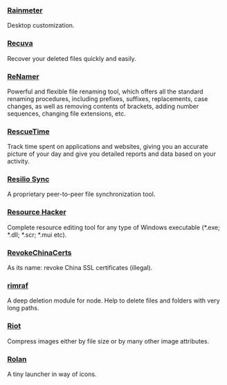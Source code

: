 ### [Rainmeter](/www.rainmeter.net)

Desktop customization.

### [Recuva](https://www.piriform.com/recuva)

Recover your deleted files quickly and easily.

### [ReNamer](http://www.den4b.com/)

Powerful and flexible file renaming tool, which offers all the standard renaming procedures, including prefixes, suffixes, replacements, case changes, as well as removing contents of brackets, adding number sequences, changing file extensions, etc.

### [RescueTime](https://team.rescuetime.com/)

Track time spent on applications and websites, giving you an accurate picture of your day and give you detailed reports and data based on your activity.

### [Resilio Sync](https://www.resilio.com/)

A proprietary peer-to-peer file synchronization tool.

### [Resource Hacker](http://www.angusj.com/resourcehacker/)

Complete resource editing tool for any type of Windows executable \(\*.exe; \*.dll; \*.scr; \*.mui etc\).

### [RevokeChinaCerts](https://github.com/chengr28/RevokeChinaCerts)

As its name: revoke China SSL certificates \(illegal\).

### [rimraf](https://www.npmjs.com/package/rimraf)

A deep deletion module for node. Help to delete files and folders with very long paths.

### [Riot](http://luci.criosweb.ro/riot/)

Compress images either by file size or by many other image attributes.

### [Rolan](http://www.irolan.com/)

A tiny launcher in way of icons.

